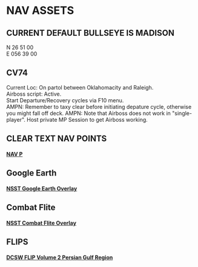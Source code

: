 # NAV ASSETS

## CURRENT DEFAULT BULLSEYE IS MADISON  
N 26 51 00  
E 056 39 00  

## CV74
Current Loc: On partol between Oklahomacity and Raleigh.  
Airboss script: Active.  
Start Departure/Recovery cycles via F10 menu.  
AMPN: Remember to taxy clear before initiating depature cycle, otherwise you might fall off deck. 
AMPN: Note that Airboss does not work in "single-player". Host private MP Session to get Airboss working.  
## CLEAR TEXT NAV POINTS
#### [NAV P](/NavAids/nav_points_clear.md) 

## Google Earth
#### [NSST Google Earth Overlay](/NavAids/NSST_GE.kmz)  

## Combat Flite  
#### [NSST Combat Flite Overlay](/NavAids/NSST_CF.cf)

## FLIPS
#### [DCSW FLIP Volume 2 Persian Gulf Region](https://www.dropbox.com/s/sp91zf63rx0esao/FLIP_GULFR2_EC1.pdf?dl=0)